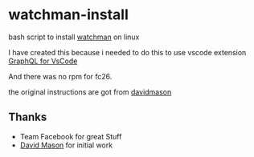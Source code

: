 # watchman-install

bash script to install [watchman](https://facebook.github.io/watchman/) on linux

I have created this because i needed to do this to use vscode extension
[GraphQL for VsCode](https://marketplace.visualstudio.com/items?itemName=kumar-harsh.graphql-for-vscode)

And there was no rpm for fc26.

the original instructions are got from [davidmason](https://gist.github.com/davidmason/5b9c43202ad4c4ff562badbf2a25ae68)

## Thanks

* Team Facebook for great Stuff
* [David Mason](https://gist.github.com/davidmason) for initial work